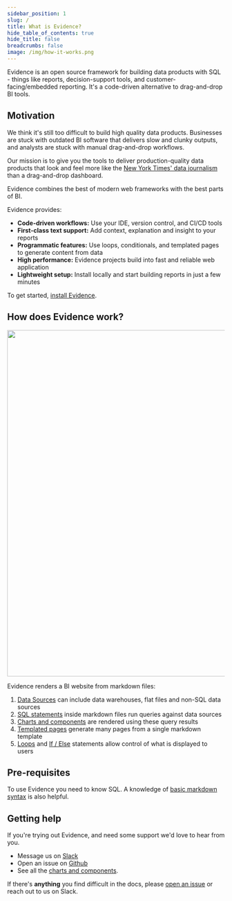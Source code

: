 ```yaml
---
sidebar_position: 1
slug: /
title: What is Evidence?
hide_table_of_contents: true
hide_title: false
breadcrumbs: false
image: /img/how-it-works.png
---
```


Evidence is an open source framework for building data products with SQL - things like reports, decision-support tools, and customer-facing/embedded reporting. It's a code-driven alternative to drag-and-drop BI tools.

## Motivation

We think it's still too difficult to build high quality data products. Businesses are stuck with outdated BI software that delivers slow and clunky outputs, and analysts are stuck with manual drag-and-drop workflows.

Our mission is to give you the tools to deliver production-quality data products that look and feel more like the [New York Times' data journalism](https://www.nytimes.com/interactive/2021/us/covid-cases.html) than a drag-and-drop dashboard.

Evidence combines the best of modern web frameworks with the best parts of BI.

Evidence provides:

- **Code-driven workflows:** Use your IDE, version control, and CI/CD tools
- **First-class text support:** Add context, explanation and insight to your reports
- **Programmatic features:** Use loops, conditionals, and templated pages to generate content from data
- **High performance:** Evidence projects build into fast and reliable web application
- **Lightweight setup:** Install locally and start building reports in just a few minutes

To get started, [install Evidence](/install-evidence).

## How does Evidence work?

<img src='/img/how-it-works.png' width="800px"/>

Evidence renders a BI website from markdown files:

1. [Data Sources](core-concepts/data-sources) can include data warehouses, flat files and non-SQL data sources
1. [SQL statements](core-concepts/queries) inside markdown files run queries against data sources
1. [Charts and components](core-concepts/components) are rendered using these query results
1. [Templated pages](core-concepts/templated-pages) generate many pages from a single markdown template
1. [Loops](core-concepts/loops) and [If / Else](core-concepts/if-else) statements allow control of what is displayed to users

## Pre-requisites

To use Evidence you need to know SQL. A knowledge of [basic markdown syntax](/reference/markdown) is also helpful.

## Getting help

If you're trying out Evidence, and need some support we'd love to hear from you.

- Message us on <a href='https://slack.evidence.dev' target="_blank">Slack</a>
- Open an issue on <a href='https://github.com/evidence-dev/evidence' target="_blank">Github</a>
- See all the <a href="https://docs.evidence.dev/components/all-components" target="_blank">charts and components</a>.

If there's **anything** you find difficult in the docs, please [open an issue](https://github.com/evidence-dev/evidence/issues/new/choose) or reach out to us on Slack.

